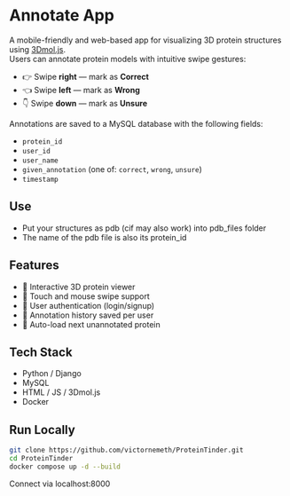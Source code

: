 # Annotate App

A mobile-friendly and web-based app for visualizing 3D protein structures using [3Dmol.js](https://3dmol.csb.pitt.edu/).  
Users can annotate protein models with intuitive swipe gestures:

- 👉 Swipe **right** — mark as **Correct**
- 👈 Swipe **left** — mark as **Wrong**
- 👇 Swipe **down** — mark as **Unsure**

Annotations are saved to a MySQL database with the following fields:

- `protein_id`
- `user_id`
- `user_name`
- `given_annotation` (one of: `correct`, `wrong`, `unsure`)
- `timestamp`

## Use

- Put your structures as pdb (cif may also work) into pdb_files folder
- The name of the pdb file is also its protein_id

## Features

- 🧬 Interactive 3D protein viewer
- 📱 Touch and mouse swipe support
- 🔐 User authentication (login/signup)
- 💾 Annotation history saved per user
- 🔁 Auto-load next unannotated protein

## Tech Stack

- Python / Django
- MySQL
- HTML / JS / 3Dmol.js
- Docker

## Run Locally

```bash
git clone https://github.com/victornemeth/ProteinTinder.git
cd ProteinTinder
docker compose up -d --build
```

Connect via localhost:8000

